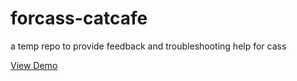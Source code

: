 # forcass-catcafe
a temp repo to provide feedback and troubleshooting help for cass

[View Demo](https://johndoenma.github.io/forcass-catcafe/)
